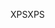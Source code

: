 <span data-ttu-id="ae2d0-101">XPS</span><span class="sxs-lookup"><span data-stu-id="ae2d0-101">XPS</span></span>